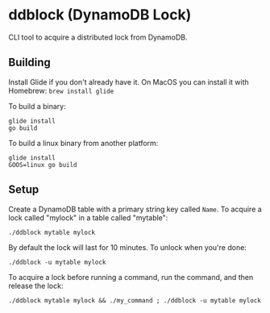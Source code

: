 ddblock (DynamoDB Lock)
=======================

CLI tool to acquire a distributed lock from DynamoDB.

## Building

Install Glide if you don't already have it. On MacOS you can install it with Homebrew: `brew install glide`

To build a binary:
```
glide install
go build
```

To build a linux binary from another platform:
```
glide install
GOOS=linux go build
```

## Setup

Create a DynamoDB table with a primary string key called `Name`. To acquire a lock called "mylock" in a table called "mytable":

`./ddblock mytable mylock`

By default the lock will last for 10 minutes. To unlock when you're done:

`./ddblock -u mytable mylock`

To acquire a lock before running a command, run the command, and then release the lock:

`./ddblock mytable mylock && ./my_command ; ./ddblock -u mytable mylock`
